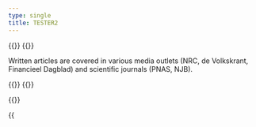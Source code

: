 ```yaml
---
type: single
title: TESTER2
---
```


{{<container>}}
{{<row>}}

<p>Written articles are covered in various media outlets (NRC, de Volkskrant, Financieel Dagblad) and scientific journals (PNAS, NJB).</p>
{{</row>}}
{{</container>}}

{{<container>}}

<!-- 2022 -->
{{<title title="2025">}}

<!-- Scientific article UBDT -->
{{<banner img="/images/articles-opinions/20250203 Auditing a Dutch Public Sector Risk Profiling Algorithm Using an Unsupervised Bias Detection Tool.png" >}}
**Preprint scientific article**

'Auditing a Dutch Public Sector Risk Profiling Algorithm Using an Unsupervised Bias Detection Tool' [[link](https://arxiv.org/abs/2502.01713)]

03-02-2025
{{</banner>}}
{{</container>}}

<!-- 2022 -->
{{<container>}}
{{<title title="2024">}}

<!-- NJB -->
{{<banner img="/images/articles-opinions/20240315 NJB cover.jpg" >}}
**Co-author scientific article Dutch Journal for Legal Professionals (NJB)**

'Algoprudence: Jurisprudence for algorithms' [[link](https://algorithmaudit.eu/nl/knowledge-platform/knowledge-base/white_paper_algoprudence/)]

15-03-2024
{{</banner>}}

<!-- Opinie Parool interview -->
{{<banner img="/images/articles-opinions/20240214 Parool.png" >}}
**Co-author op-ed Parool**

'Assess both bias of algorithm as civil servant' [[link](https://www.parool.nl/columns-opinie/opinie-onderzoek-vooringenomenheid-van-zowel-algoritme-als-ambtenaar~bd69aa5e/)]

14-02-2024
{{</banner>}}
{{</container>}}

<!-- 2022 -->
{{<container>}}
{{<title title="2022">}} 

<!-- Opinie FD -->
{{<banner img="/images/articles-opinions/20220414 FD.png" >}}
**Op-ed Financieel Dagblad**

'We need to reevaluate the purpose of algorithmic systems' [[link](https://fd.nl/opinie/1436425/we-moeten-ons-bezinnen-op-het-bestaansrecht-van-algoritmen)]

14-04-2022
{{</banner>}}
{{</container>}}

{{<container>}}
{{<title title="2021">}} 

<!-- Opinie VK -->
{{<banner img="/images/articles-opinions/20210720 Volkskrant.png" >}}
**Op-ed Volkskrant**

Be careful, if we aim to have public algorithms that are free from discrimination [[link](https://www.volkskrant.nl/columns-opinie/opinie-even-opletten-als-we-bij-de-overheid-algoritmen-zonder-discriminatie-willen~bad6aeca/?referrer=https%3A%2F%2Fjfparie.github.io%2F)]

20-07-2021
{{</banner>}}

<!-- Opinie VK microtargeting -->
{{<banner img="/images/articles-opinions/20210628 VK.png" >}}
**Op-ed Volkskrant**

'Prohibit the use of microtargeting in political advertising' [[link](https://www.volkskrant.nl/columns-opinie/opinie-leg-inzet-gepersonaliseerde-advertenties-door-politiek-aan-banden~bf8d52e9/)]

28-06-2021
{{</banner>}}

<!-- PNAS -->
{{<banner img="/images/articles-opinions/20210628 PNAS.png" >}}
**Scientific article PNAS**

'Monitoring the COVID-19 epidemic with nationwide telecommunication data' [[link](https://www.pnas.org/doi/10.1073/pnas.2100664118)]

28-06-2021
{{</banner>}}

<!-- Villamedia -->
{{<banner img="/images/articles-opinions/20210429 Villamedia.png" >}}
**Op-ed Villamedia**

'The most-read sections on Dutch newspaper websites are easy to manipulate, which is problematic' [[link](https://www.villamedia.nl/artikel/de-rubriek-meest-gelezen-is-te-makkelijk-te-manipuleren-en-dat-is-niet-goed)]

28-06-2021
{{</banner>}}

{{</container>}}

{{<container>}}
{{<title title="2019">}} 

<!-- Opinie NRC PSD2 -->
{{<banner img="/images/articles-opinions/20190816 NRC.png" >}}
**Op-ed NRC**

'Don't easily give away banking information' [[link](https://www.nrc.nl/nieuws/2019/08/16/geef-bankzaken-niet-te-makkelijk-prijs-a3970299)]

16-08-2019
{{</banner>}}

{{</container>}}
